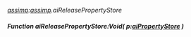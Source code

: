 _[assimp](../../modules/assimp/assimp-module.md):[assimp](../../modules/assimp/assimp-module.md).aiReleasePropertyStore_
##### Function aiReleasePropertyStore:Void( p:[aiPropertyStore](../../modules/assimp/assimp-aipropertystore.md) )
